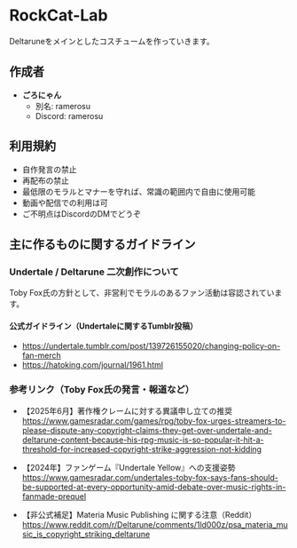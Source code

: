 # RockCat-Lab
Deltaruneをメインとしたコスチュームを作っていきます。

## 作成者
- **ごろにゃん**
  - 別名: ramerosu
  - Discord: ramerosu

## 利用規約
- 自作発言の禁止
- 再配布の禁止
- 最低限のモラルとマナーを守れば、常識の範囲内で自由に使用可能
- 動画や配信での利用は可
- ご不明点はDiscordのDMでどうぞ

## 主に作るものに関するガイドライン

### Undertale / Deltarune 二次創作について
Toby Fox氏の方針として、非営利でモラルのあるファン活動は容認されています。

#### 公式ガイドライン（Undertaleに関するTumblr投稿）
- https://undertale.tumblr.com/post/139726155020/changing-policy-on-fan-merch
- https://hatoking.com/journal/1961.html

### 参考リンク（Toby Fox氏の発言・報道など）
- 【2025年6月】著作権クレームに対する異議申し立ての推奨  
  https://www.gamesradar.com/games/rpg/toby-fox-urges-streamers-to-please-dispute-any-copyright-claims-they-get-over-undertale-and-deltarune-content-because-his-rpg-music-is-so-popular-it-hit-a-threshold-for-increased-copyright-strike-aggression-not-kidding

- 【2024年】ファンゲーム『Undertale Yellow』への支援姿勢  
  https://www.gamesradar.com/undertales-toby-fox-says-fans-should-be-supported-at-every-opportunity-amid-debate-over-music-rights-in-fanmade-prequel

- 【非公式補足】Materia Music Publishing に関する注意（Reddit）  
  https://www.reddit.com/r/Deltarune/comments/1ld000z/psa_materia_music_is_copyright_striking_deltarune
